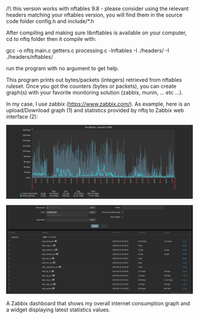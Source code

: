 /!\ this version works with nftables 9.8 - please consider using the relevant headers matching your nftables version, you will find them in the source code folder config.h and include/*.h

After compiling and making sure libnftables is available on your computer, cd to nftq folder then it compile with:

gcc -o nftq main.c getters.c processing.c  -lnftables -I ./headers/ -I ./headers/nftables/

run the program with no argument to get help. 

This program prints out bytes/packets (integers) retrieved from nftables ruleset.
Once you got the counters (bytes or packets), you can create graph(s) with your favorite monitoring solution (zabbix, munin, ... etc ...).

In my case, I use zabbix (https://www.zabbix.com/). As example, here is an upload/Download graph (1) and statistics provided by nftq to Zabbix web interface (2):
 
![zabbix-graph](screenshots/zabbix-1.png)

![zabbix-graph](screenshots/zabbix-data-flow.png)

A Zabbix dashboard that shows my overall internet consumption graph and a widget displaying latest statistics values.
